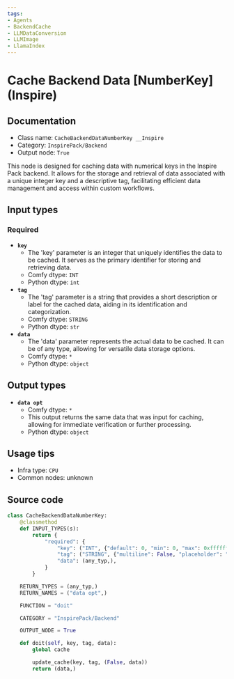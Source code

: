 ```yaml
---
tags:
- Agents
- BackendCache
- LLMDataConversion
- LLMImage
- LlamaIndex
---
```


# Cache Backend Data [NumberKey] (Inspire)
## Documentation
- Class name: `CacheBackendDataNumberKey __Inspire`
- Category: `InspirePack/Backend`
- Output node: `True`

This node is designed for caching data with numerical keys in the Inspire Pack backend. It allows for the storage and retrieval of data associated with a unique integer key and a descriptive tag, facilitating efficient data management and access within custom workflows.
## Input types
### Required
- **`key`**
    - The 'key' parameter is an integer that uniquely identifies the data to be cached. It serves as the primary identifier for storing and retrieving data.
    - Comfy dtype: `INT`
    - Python dtype: `int`
- **`tag`**
    - The 'tag' parameter is a string that provides a short description or label for the cached data, aiding in its identification and categorization.
    - Comfy dtype: `STRING`
    - Python dtype: `str`
- **`data`**
    - The 'data' parameter represents the actual data to be cached. It can be of any type, allowing for versatile data storage options.
    - Comfy dtype: `*`
    - Python dtype: `object`
## Output types
- **`data opt`**
    - Comfy dtype: `*`
    - This output returns the same data that was input for caching, allowing for immediate verification or further processing.
    - Python dtype: `object`
## Usage tips
- Infra type: `CPU`
- Common nodes: unknown


## Source code
```python
class CacheBackendDataNumberKey:
    @classmethod
    def INPUT_TYPES(s):
        return {
            "required": {
                "key": ("INT", {"default": 0, "min": 0, "max": 0xffffffffffffffff}),
                "tag": ("STRING", {"multiline": False, "placeholder": "Tag: short description"}),
                "data": (any_typ,),
            }
        }

    RETURN_TYPES = (any_typ,)
    RETURN_NAMES = ("data opt",)

    FUNCTION = "doit"

    CATEGORY = "InspirePack/Backend"

    OUTPUT_NODE = True

    def doit(self, key, tag, data):
        global cache

        update_cache(key, tag, (False, data))
        return (data,)

```
